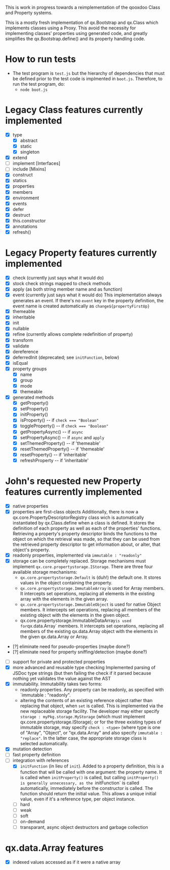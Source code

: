 This is work in progress towards a reimplementation of the qooxdoo
Class and Property systems.

This is a mostly fresh implementation of qx.Bootstrap and qx.Class which implements classes using a Proxy. This avoid the necessity for implementing classes' properties using generated code, and greatly simplifies the qx.Bootstrap.define() and its property handling code.

# How to run tests
- The test program is `test.js` but the hierarchy of dependencies that
  must be defined prior to the test code is implmented in `boot.js`.
  Therefore, to run the test program, do:
  - `node boot.js`

# Legacy Class features currently implemented
- [x] type
  - [x] abstract
  - [x] static
  - [x] singleton
- [x] extend
- [ ] implement [Interfaces]
- [ ] include [Mixins]
- [x] construct
- [x] statics
- [x] properties
- [x] members
- [x] environment
- [x] events
- [x] defer
- [x] destruct
- [x] this.constructor
- [x] annotations
- [x] refresh()

# Legacy Property features currently implemented
- [x] check (currently just says what it would do)
- [x] stock check strings mapped to check methods
- [x] apply (as both string member name and as function)
- [x] event (currently just says what it would do)
  This implementation always generates an event. If there's no `event`
  key in the property definition, the event name is created
  automatically as `change${propertyFirstUp}`
- [x] themeable
- [x] inheritable
- [x] init
- [x] nullable
- [x] refine (currently allows complete redefinition of property)
- [x] transform
- [x] validate
- [x] dereference
- [x] deferredInit (deprecated; see `initFunction`, below)
- [x] isEqual
- [x] property groups
  - [x] name
  - [x] group
  - [x] mode
  - [x] themeable
- [x] generated methods
  - [x] getProperty()
  - [x] setProperty()
  - [x] initProperty()
  - [x] isProperty() -- if `check === "Boolean"`
  - [x] toggleProperty() -- if `check === "Boolean"`
  - [x] getPropertyAsync() -- if `async`
  - [x] setPropertyAsync() -- if `async` and `apply`
  - [x] setThemedProperty() -- if 'themeable'
  - [x] resetThemedProperty() -- if 'themeable'
  - [x] resetProperty() -- if 'inheritable'
  - [x] refreshProperty -- if 'inheritable'

# John's requested new Property features currently implemented
- [x] native properties
- [x] properties are first-class objects
  Additionally, there is now a qx.core.PropertyDescriptorRegistry
  class wich is automatically instantiated by qx.Class.define when a
  class is defined. It stores the definition of each property as well
  as each of the properties' functions. Retrieving a property's
  property descriptor binds the functions to the object on which the
  retrieval was made, so that they can be used from the retrieved
  property descriptor to get information about, or alter, that
  object's property.
- [x] readonly properties, implemented via `immutable : "readonly"`
- [x] storage can be completely replaced. Storage mechanisms must
  implement `qx.core.propertystorage.IStorage`. There are three four
  available storage mechanisms:
  - `qx.core.propertystorage.Default` is (duh!) the default one. It
    stores values in the object containing the property.
  - `qx.core.propertystorage.ImmutableArray` is used for Array members.
    It intercepts set operations, replacing all elements in the
    existing array with the elements in the given array.
  - `qx.core.propertystorage.ImmutableObject` is used for native Object
    members. It intercepts set operations, replacing all members of
    the existing object with the elements in the given object.
  - qx.core.propertystorage.ImmutableDataArray` is used for
    `qx.data.Array` members. It intercepts set operations, replacing all
    members of the existing qx.data.Array object with the elements in
    the given qx.data.Array or Array.
- [?] eliminate need for pseudo-properties (maybe done?)
- [?] eliminate need for property sniffing/detection (maybe done?)
- [ ] support for private and protected properties
- [x] more advanced and reusable type checking
  Implemented parsing of JSDoc type strings (but then failing the
  check if it parsed because nothing yet validates the value against
  the AST
- [x] immutability.
  Immutability takes two forms:
  - readonly properties. Any property can be readonly, as specified
    with `immutable : "readonly".
  - altering the contents of an existing reference object rather than
  replacing that object, when `set` is called. This is implemented via
  the new replaceable storage facility. The developer may either
  specify `storage : myPkg.storage.MyStorage` (which must implement
  qx.core.propertystorage.IStorage); or for the three existing types
  of immutable storage, may specify `check : <type>` (where type is
  one of "Array", "Object", or "qx.data.Array" and also specify
  `immutable : "replace"`. In the latter case, the appropriate storage
  class is selected automatically.
- [x] mutation detection
- [ ] fast property definition
- [ ] integration with references
  - [x] `initFunction` (in lieu of `init`). Added to a property
    definition, this is a function that will be called with one
    argument: the property name. It is called when `initProperty()` is
    called, but calling `initProperty() is generally unnecessary, as
    the `initFunction` is called automatically, immediately before the
    constructor is called. The function should return the initial
    value. This allows a unique initial value, even if it's a
    reference type, per object instance.
  - [ ] hard
  - [ ] weak
  - [ ] soft
  - [ ] on-demand
  - [ ] transparant, async object destructors and garbage collection

# qx.data.Array features
- [x] indexed values accessed as if it were a native array
